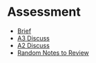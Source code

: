 # Assessment

- [Brief](https://github.com/LukeBirkett/study-planner/blob/main/934G5_Machine_Learning/assessment/ML2025_brief_A3.pdf)
- [A3 Discuss](https://canvas.sussex.ac.uk/courses/31315/discussion_topics/436805)
- [A2 Discuss](https://canvas.sussex.ac.uk/courses/31315/discussion_topics/399341)
- [Random Notes to Review](https://docs.google.com/document/d/1MLYUr_0Yb0xiqF3I3tocWhxhGTOgY-LIeBmbxTpyKLw/edit?tab=t.0)
